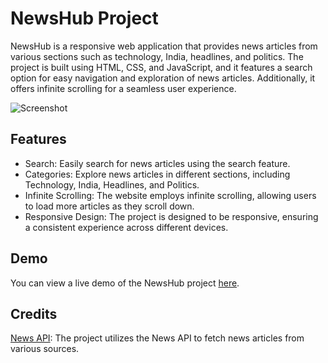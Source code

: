 # NewsHub Project

NewsHub is a responsive web application that provides news articles from various sections such as technology, India, headlines, and politics. The project is built using HTML, CSS, and JavaScript, and it features a search option for easy navigation and exploration of news articles. Additionally, it offers infinite scrolling for a seamless user experience.

![Screenshot](screenshot.png)

## Features


- Search: Easily search for news articles using the search feature.
- Categories: Explore news articles in different sections, including Technology, India, Headlines, and Politics.
- Infinite Scrolling: The website employs infinite scrolling, allowing users to load more articles as they scroll down.
- Responsive Design: The project is designed to be responsive, ensuring a consistent experience across different devices.

## Demo

You can view a live demo of the NewsHub project [here](https://your-demo-link.com).

## Credits 

[News API](https://newsapi.org/): The project utilizes the News API to fetch news articles from various sources.